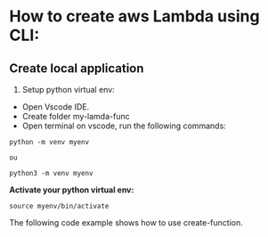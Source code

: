 # How to create aws Lambda using CLI:

## Create local application
1. Setup python virtual env:
* Open Vscode IDE.
* Create folder my-lamda-func
* Open terminal on vscode, run the following commands:

```
python -m venv myenv

ou

python3 -m venv myenv
```

**Activate your python virtual env:**

```
source myenv/bin/activate 
```

The following code example shows how to use create-function.